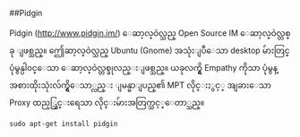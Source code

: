 ##Pidgin

Pidgin (http://www.pidgin.im/) ေဆာ့လ္ဝဲလ္သည္ Open Source IM ေဆာ့လ္ဝဲလ္တစ္ခု ျဖစ္သည္။ ဤေဆာ့လ္ဝဲလ္သည္ Ubuntu (Gnome) အသုံးျပဳေသာ desktop မ်ားတြင္ ပုံမွန္ပါ၀င္ေသာ ေဆာ့လ္ဝဲလ္တစ္ခုလည္းျဖစ္သည္။ ယခုလက္ရွိ Empathy ကိုသာ ပုံမွန္ အစားထိုးသုံးလ်က္ရွိေသာ္လည္း ျမန္မာျပည္၏ MPT လိုင္းႏွင့္ အျခားေသာ Proxy ထည့္သြင္းရေသာ လိုင္းမ်ားအတြက္သင့္ေတာ္သည္။

    sudo apt-get install pidgin

